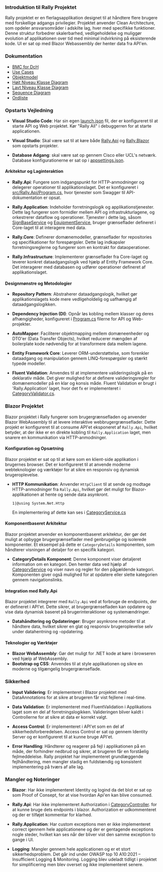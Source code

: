 ### Introduktion til Rally Projektet

Rally projektet er en flerlagsapplikation designet til at håndtere flere brugere med forskellige adgangs privilegier. Projektet anvender Clean Architecture, som opdeler ansvarsområder i adskilte lag, hver med specifikke funktioner. Denne struktur forbedrer skalerbarhed, vedligeholdelse og muliggør evolution af applikationen over tid med minimal indvirkning på eksisterende kode. UI er sat op med Blazor Webassembly der henter data fra API'en.

### Dokumentation

- [BMC for DcH](/Dodumentation/HighLevel/BMC_DCH.png)
- [Use Cases](/Dodumentation/HighLevel/UseCases.md)
- [Objektmodel](/Dodumentation/HighLevel/OM_Models.png)
- [Højt Niveau Klasse Diagram](/Dodumentation/HighLevel/CD_Models.png)
- [Lavt Niveau Klasse Diagram](/Dodumentation/LowLevel/DCD_Models.png)
- [Sequence Diagram](/Dodumentation/LowLevel/SD_GetCategories.png)
- [Ordliste](/Dodumentation/HighLevel/Ordliste_Glossary.md)

### Opstarts Vejledning

- **Visual Studio Code**: Har sin egen [launch.json](/.vscode/launch.json) fil, der er konfigureret til at starte API og Web projektet. Kør "Rally All" i debuggerren for at starte applicationen.

- **Visual Studio**: Skal være sat til at køre både [Rally.Api](src/Rally.Api/Rally.Api.csproj) og [Rally.Blazor](src/Rally.Blazor/Rally.Blazor.csproj) som opstarts projekter. 

- **Database Adgang**: skal være sat op gennem Cisco eller UCL's netværk. Database konfigurationerne er sat op i [appsettings.json](/src/Rally.Api/appsettings.json).

#### Arkitektur og Laginteraktion

- **Rally.Api**: Fungere som indgangspunkt for HTTP-anmodninger og delegerer operationer til applikationslaget. Det er konfigureret i [src/Rally.Api/Program.cs](/src/Rally.Api/Program.cs#1%2C1-1%2C1), hvor tjenester som Swagger til API-dokumentation er opsat.

- **Rally.Application**: Indeholder forretningslogik og applikationstjenester. Dette lag fungerer som formidler mellem API og infrastrukturlagene, og orkestrerer dataflow og operationer. Tjenester i dette lag, såsom [SignBaseService](../../README.md#15%2C196-15%2C196) og [EquipmentService](/README.md#15%2C309-15%2C309), bruger grænseflader defineret i Core-laget til at interagere med data.

- **Rally.Core**: Definerer domænemodeller, grænseflader for repositories og specifikationer for forespørgsler. Dette lag indkapsler forretningsreglerne og fungerer som en kontrakt for dataoperationer.

- **Rally.Infrastructure**: Implementerer grænseflader fra Core-laget og leverer konkret dataadgangslogik ved hjælp af Entity Framework Core. Det interagerer med databasen og udfører operationer defineret af applikationslaget.

#### Designmønstre og Metodologier

- **Repository Pattern**: Abstraherer dataadgangslogik, hvilket gør applikationslagets kode mere vedligeholdelig og uafhængig af dataadgangslogikken.

- **Dependency Injection (DI)**: Opnår løs kobling mellem klasser og deres afhængigheder, konfigureret i [Program.cs](/src/Rally.Api/Program.cs#1%2C1-1%2C1) filerne for API og Web-projekter.

- **AutoMapper**: Faciliterer objektmapping mellem domæneenheder og DTO'er (Data Transfer Objects), hvilket reducerer mængden af boilerplate kode nødvendig for at transformere data mellem lagene.

- **Entity Framework Core**: Leverer ORM-understøttelse, som forenkler dataadgang og manipulation gennem LINQ-forespørgsler og stærkt typede modeller. 

- **Fluent Validation**: Anvendes til at implementere valideringslogik på en deklarativ måde. Det giver mulighed for at definere valideringsregler for domænemodeller på en klar og konsis måde. Fluent Validation er brugt i 'Rally.Application' laget, hvor det fx er implementeret i [CategoryValidator.cs](/src/Rally.Application/Validators/CategoryValidator.cs#1%2C1-1%2C1). 

### Blazor Projektet

Blazor projektet i Rally fungerer som brugergrænsefladen og anvender Blazor WebAssembly til at levere interaktive webbrugergrænseflader. Dette projekt er konfigureret til at consume API'et eksponeret af `Rally.Api`, hvilket betyder, at der ikke er en direkte kobling til `Rally.Application` laget, men snarere en kommunikation via HTTP-anmodninger.

#### Konfiguration og Opsætning

Blazor projektet er sat op til at køre som en klient-side applikation i brugernes browser. Det er konfigureret til at anvende moderne webteknologier og værktøjer for at sikre en responsiv og dynamisk brugeroplevelse.


- **HTTP Kommunikation**: Anvender `HttpClient` til at sende og modtage HTTP-anmodninger fra `Rally.Api`, hvilket gør det muligt for Blazor-applikationen at hente og sende data asynkront.

  ```razor:src/Rally.Blazor/_Imports.razor
  1|@using System.Net.Http
  ```
  En implementering af dette kan ses i [CategoryService.cs](/src/Rally.Blazor/Services/CategoryService.cs#1%2C1-1%2C1)

#### Komponentbaseret Arkitektur

Blazor projektet anvender en komponentbaseret arkitektur, der gør det muligt at opbygge brugergrænseflader med genbrugelige og isolerede komponenter. Et eksempel på dette er `CategoryDetails` komponenten, som håndterer visningen af detaljer for en specifik kategori.

- **CategoryDetails Komponent**: Denne komponent viser detaljeret information om en kategori. Den henter data ved hjælp af [CategoryService](/src/Rally.Blazor/Pages/CategoryPage/CategoryDetailsBase.cs#10%2C30-10%2C30) og viser navn og regler for den pågældende kategori. Komponenten giver også mulighed for at opdatere eller slette kategorien gennem navigationslinks.

#### Integration med Rally.Api

Blazor projektet integrerer med `Rally.Api` ved at forbruge de endpoints, der er defineret i API'et. Dette sikrer, at brugergrænsefladen kan opdatere og vise data dynamisk baseret på brugerinteraktioner og systemændringer.

- **Datahåndtering og Opdateringer**: Bruger asynkrone metoder til at håndtere data, hvilket sikrer en glat og responsiv brugeroplevelse selv under datahentning og -opdatering.

#### Teknologier og Værktøjer

- **Blazor WebAssembly**: Gør det muligt for .NET kode at køre i browseren ved hjælp af WebAssembly.
- **Bootstrap og CSS**: Anvendes til at style applikationen og sikre en moderne og tilgængelig brugergrænseflade.

### Sikkerhed

- **Input Validering**: Er implementeret i Blazor projektet med DataAnnotations for at sikre at brugeren får vist fejllene i real-time.

- **Data Validation**: Er implementeret med FluentValidation i Applikations laget som en del af forretningslogikken. Valideringen bliver kaldt i Controllerne for at sikre at data er korrekt valgt.

- **Access Control**: Er implementeret i API'et som en del af sikkerhedsforberedelsen. Access Control er sat op gennem Identity Server og er konfigureret til at kunne bruge API'et.

- **Error Handling**: Håndterer og reagerer på fejl i applikationen på en måde, der forhindrer nedbrud og sikrer, at brugeren får en forståelig fejlmeddelelse. Rally projektet har implementeret grundlæggende fejlhåndtering, men mangler stadig en fuldstændig og konsistent implementering på tværs af alle lag.

### Mangler og Noteringer

- **Blazor**: Har ikke implementeret Identity og logind da det blot er sat op som Proof of Consept, for at vise hvordan Api'en kan blive consumed.

- **Rally.Api**: Har ikke implementeret Authorization i [CategoryController](/src/Rally.Api/Controllers/CategoryController.cs#1%2C1-1%2C1). for at kunne bruge dets endpoints i blazor. 
Authorization er udkommenteret og der er tilføjet kommentar for klarhed.

- **Rally.Application**: Har custom exceptions men er ikke implementeret correct igennem hele applicationene og der er gentagende exceptions nogle steder, hvilket kan ses når der bliver vist den samme exception to gange i UI.

- **Logging**: Mangler gennem hele applicationen og er et stort sikkerhedsproblem. Det går ind under OWASP top 10 A10:2021 – Insufficient Logging & Monitoring. Logging blev udeladt tidligt i projektet for simplificering men blev overset og ikke implementeret senere.





